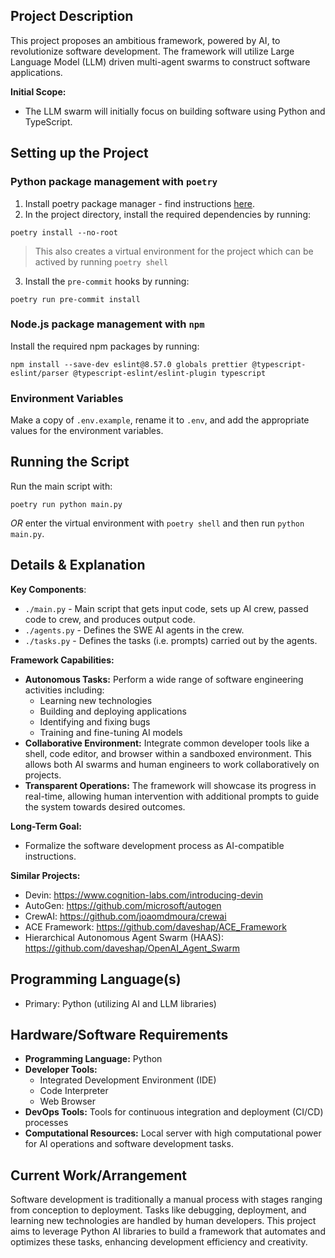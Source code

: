 ## **Project Description**

This project proposes an ambitious framework, powered by AI, to revolutionize software development. The framework will utilize Large Language Model (LLM) driven multi-agent swarms to construct software applications.

**Initial Scope:**

- The LLM swarm will initially focus on building software using Python and TypeScript.

## Setting up the Project

### Python package management with `poetry`

1. Install poetry package manager - find instructions [here](https://python-poetry.org/docs/#installing-with-the-official-installer).
2. In the project directory, install the required dependencies by running:

```shell
poetry install --no-root
```

> This also creates a virtual environment for the project which can be actived by running `poetry shell`

3. Install the `pre-commit` hooks by running:

```shell
poetry run pre-commit install
```

### Node.js package management with `npm`

Install the required npm packages by running:

```shell
npm install --save-dev eslint@8.57.0 globals prettier @typescript-eslint/parser @typescript-eslint/eslint-plugin typescript
```

### Environment Variables

Make a copy of `.env.example`, rename it to `.env`, and add the appropriate values for the environment variables.

## Running the Script

Run the main script with:

```shell
poetry run python main.py
```

_OR_ enter the virtual environment with `poetry shell` and then run `python main.py`.

## Details & Explanation

**Key Components**:

- `./main.py` - Main script that gets input code, sets up AI crew, passed code to crew, and produces output code.
- `./agents.py` - Defines the SWE AI agents in the crew.
- `./tasks.py` - Defines the tasks (i.e. prompts) carried out by the agents.

**Framework Capabilities:**

- **Autonomous Tasks:** Perform a wide range of software engineering activities including:
  - Learning new technologies
  - Building and deploying applications
  - Identifying and fixing bugs
  - Training and fine-tuning AI models
- **Collaborative Environment:** Integrate common developer tools like a shell, code editor, and browser within a sandboxed environment. This allows both AI swarms and human engineers to work collaboratively on projects.
- **Transparent Operations:** The framework will showcase its progress in real-time, allowing human intervention with additional prompts to guide the system towards desired outcomes.

**Long-Term Goal:**

- Formalize the software development process as AI-compatible instructions.

**Similar Projects:**

- Devin: https://www.cognition-labs.com/introducing-devin
- AutoGen: https://github.com/microsoft/autogen
- CrewAI: https://github.com/joaomdmoura/crewai
- ACE Framework: https://github.com/daveshap/ACE_Framework
- Hierarchical Autonomous Agent Swarm (HAAS): https://github.com/daveshap/OpenAI_Agent_Swarm

## **Programming Language(s)**

- Primary: Python (utilizing AI and LLM libraries)

## **Hardware/Software Requirements**

- **Programming Language:** Python
- **Developer Tools:**
  - Integrated Development Environment (IDE)
  - Code Interpreter
  - Web Browser
- **DevOps Tools:** Tools for continuous integration and deployment (CI/CD) processes
- **Computational Resources:** Local server with high computational power for AI operations and software development tasks.

## **Current Work/Arrangement**

Software development is traditionally a manual process with stages ranging from conception to deployment. Tasks like debugging, deployment, and learning new technologies are handled by human developers. This project aims to leverage Python AI libraries to build a framework that automates and optimizes these tasks, enhancing development efficiency and creativity.
